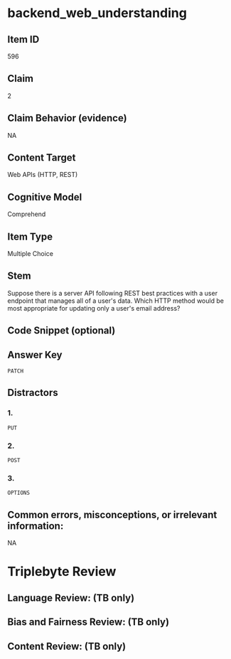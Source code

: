 # backend_web_understanding

## Item ID
596

## Claim
2

## Claim Behavior (evidence)
NA

## Content Target
Web APIs (HTTP, REST)

## Cognitive Model
Comprehend

## Item Type
Multiple Choice

## Stem
Suppose there is a server API following REST best practices with a user endpoint that manages all of a user's data. Which HTTP method would be most appropriate for updating only a user's email address?

## Code Snippet (optional)


## Answer Key
`PATCH`

## Distractors

### 1.
`PUT`

### 2.
`POST`

### 3.
`OPTIONS`

## Common errors, misconceptions, or irrelevant information:
NA

# Triplebyte Review


## Language Review: (TB only)


## Bias and Fairness Review: (TB only)


## Content Review: (TB only)


